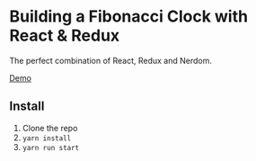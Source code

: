 # Building a Fibonacci Clock with React & Redux

The perfect combination of React, Redux and Nerdom.

[Demo](https://kyleshevlin.github.io/fibonacci-clock)

## Install

1. Clone the repo
2. `yarn install`
3. `yarn run start`


